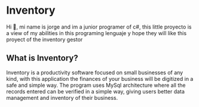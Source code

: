 # Inventory
Hi 👋, mi name is jorge and im a junior programer of c#, this little proyecto is a view of my abilities in this programing lenguaje y hope they will like this proyect of the inventory gestor 
## What is Inventory?
Inventory is a productivity software focused on small businesses of any kind, with this application the finances of your business will be digitized in a safe and simple way. The program uses MySql architecture where all the records entered can be verified in a simple way, giving users better data management and inventory of their business.
